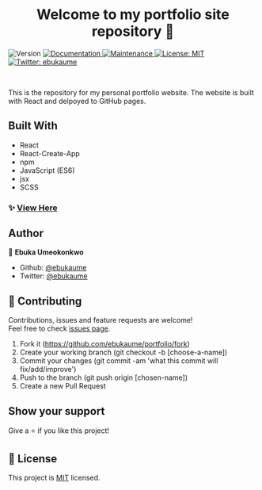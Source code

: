 <h1 align="center">Welcome to my portfolio site repository 👋</h1>
<p>
  <img alt="Version" src="https://img.shields.io/badge/version-1.0.0-blue.svg?cacheSeconds=2592000" />
  <a href="https://github.com/ebukaume/portfolio#readme" target="_blank">
    <img alt="Documentation" src="https://img.shields.io/badge/documentation-yes-brightgreen.svg" />
  </a>
  <a href="https://github.com/ebukaume/portfolio/graphs/commit-activity" target="_blank">
    <img alt="Maintenance" src="https://img.shields.io/badge/Maintained%3F-yes-green.svg" />
  </a>
  <a href="https://github.com/ebukaume/portfolio/blob/master/LICENSE" target="_blank">
    <img alt="License: MIT" src="https://img.shields.io/github/license/ebukaume/portfolio" />
  </a>
  <a href="https://twitter.com/ebukaume" target="_blank">
    <img alt="Twitter: ebukaume" src="https://img.shields.io/twitter/follow/ebukaume.svg?style=social" />
  </a>
</p>

<br>

This is the repository for my personal portfolio website. The website is built with React and delpoyed to GitHub pages.

## Built With

- React
- React-Create-App
- npm
- JavaScript (ES6)
- jsx
- SCSS

### ✨ [View Here](https://ebukaume.github.io/portfolio/)

## Author

👤 **Ebuka Umeokonkwo**

- Github: [@ebukaume](https://github.com/ebukaume)
- Twitter: [@ebukaume](https://twitter.com/ebukaume)

## 🤝 Contributing

Contributions, issues and feature requests are welcome!<br />Feel free to check [issues page](https://github.com/ebukaume/portfolio/issues).

1. Fork it (https://github.com/ebukaume/portfolio/fork)
2. Create your working branch (git checkout -b [choose-a-name])
3. Commit your changes (git commit -am 'what this commit will fix/add/improve')
4. Push to the branch (git push origin [chosen-name])
5. Create a new Pull Request

## Show your support

Give a ⭐️ if you like this project!

## 📝 License

This project is [MIT](https://github.com/ebukaume/portfolio/blob/master/LICENSE) licensed.
